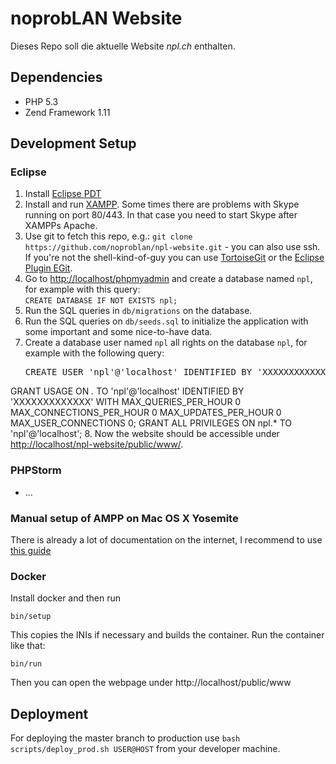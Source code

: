 # noprobLAN Website

Dieses Repo soll die aktuelle Website _npl.ch_ enthalten.

## Dependencies

* PHP 5.3
* Zend Framework 1.11

## Development Setup

### Eclipse
1. Install [Eclipse PDT](https://www.eclipse.org/pdt/)
2. Install and run [XAMPP](https://www.apachefriends.org/download.html). Some times there are problems with Skype running on port 80/443. In that case you need to start Skype after XAMPPs Apache. 
3. Use git to fetch this repo, e.g.: `git clone https://github.com/noproblan/npl-website.git` - you can also use ssh. If you're not the shell-kind-of-guy you can use [TortoiseGit](https://code.google.com/p/tortoisegit/) or the [Eclipse Plugin EGit](https://www.eclipse.org/egit/).
4. Go to [http://localhost/phpmyadmin](https://localhost/phpmyadmin) and create a database named `npl`, for example with this query:<br/>`CREATE DATABASE IF NOT EXISTS npl;`
5. Run the SQL queries in `db/migrations` on the database.
6. Run the SQL queries on `db/seeds.sql` to initialize the application with some important and some nice-to-have data.
7. Create a database user named `npl` all rights on the database `npl`, for example with the following query:
   <pre>CREATE USER 'npl'@'localhost' IDENTIFIED BY 'XXXXXXXXXXXXX';
GRANT USAGE ON *.* TO 'npl'@'localhost' IDENTIFIED BY 'XXXXXXXXXXXXX' WITH MAX_QUERIES_PER_HOUR 0 MAX_CONNECTIONS_PER_HOUR 0 MAX_UPDATES_PER_HOUR 0 MAX_USER_CONNECTIONS 0;
GRANT ALL PRIVILEGES ON npl.* TO 'npl'@'localhost';</pre>
8. Now the website should be accessible under [http://localhost/npl-website/public/www/](http://localhost/npl-website/public/www/).

### PHPStorm
* ...

### Manual setup of AMPP on Mac OS X Yosemite
There is already a lot of documentation on the internet, I recommend to use [this guide](http://coolestguidesontheplanet.com/get-apache-mysql-php-phpmyadmin-working-osx-10-10-yosemite/)

### Docker

Install docker and then run

    bin/setup

This copies the INIs if necessary and builds the container.
Run the container like that:

    bin/run

Then you can open the webpage under http://localhost/public/www


## Deployment
For deploying the master branch to production use `bash scripts/deploy_prod.sh USER@HOST` from your developer machine.

